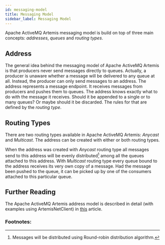 ```yaml
---
id: messaging-model
title: Messaging Model
sidebar_label: Messaging Model
---
```


Apache ActiveMQ Artemis messaging model is build on top of three main concepts: *addresses*, *queues* and *routing types*.

## Address
The general idea behind the messaging model of Apache ActiveMQ Artemis is that producers never send messages directly to queues. Actually, a producer is unaware whether a message will be delivered to any queue at all. Instead, the producer can only send messages to an address. The address represents a message endpoint. It receives messages from producers and pushes them to queues. The address knows exactly what to do with the message it receives. Should it be appended to a single or to many queues? Or maybe should it be discarded. The rules for that are defined by the *routing type*.

## Routing Types
There are two routing types available in Apache ActiveMQ Artemis: *Anycast* and *Multicast*. The address can be created with either or both routing types.

When the address was created with *Anycast* routing type all messages send to this address will be evenly distributed[^anycast-message-distribution] among all the queues attached to this address. With *Multicast* routing type every queue bound to the address receives its very own copy of a message. Had the message been pushed to the queue, it can be picked up by one of the consumers attached to this particular queue.

## Further Reading
The Apache ActiveMQ Artemis address model is described in detail (with examples using ArtemisNetClient) in [this](https://havret.io/activemq-artemis-address-model) article.

### Footnotes:
[^anycast-message-distribution]: Messages will be distributed using Round-robin distribution algorithm.